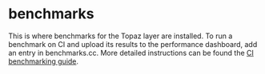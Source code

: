 # benchmarks

This is where benchmarks for the Topaz layer are installed.  To run a benchmark
on CI and upload its results to the performance dashboard, add an entry in benchmarks.cc.
More detailed instructions can be found the [CI benchmarking guide].


[CI benchmarking guide]: https://fuchsia.googlesource.com/docs/+/master/development/benchmarking/running_on_ci.md
